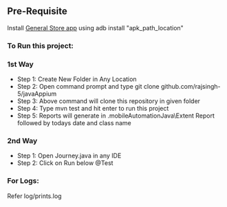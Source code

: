 ## Pre-Requisite

Install [General Store app](General-Store.apk) using adb install "apk_path_location"

### To Run this project:

### 1st Way
- Step 1: Create New Folder in Any Location
- Step 2: Open command prompt and type git clone github.com/rajsingh-5/javaAppium
- Step 3: Above command will clone this repository in given folder
- Step 4: Type mvn test and hit enter to run this project
- Step 5: Reports will generate in .mobileAutomationJava\Extent Report followed by todays date and class name

### 2nd Way
- Step 1: Open Journey.java in any IDE
- Step 2: Click on Run below @Test


### For Logs:
  Refer log/prints.log
